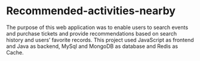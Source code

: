 # Recommended-activities-nearby
The purpose of this web application was to enable users to search events and purchase tickets and provide recommendations based on search history and users’ favorite records. This project used JavaScript as frontend and Java as backend, MySql and MongoDB as database and Redis as Cache.  
